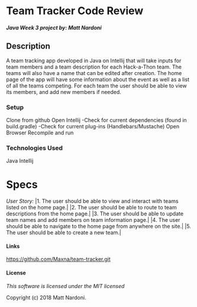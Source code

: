 # Team Tracker Code Review
#### _Java Week 3 project by: **Matt Nardoni**_



## Description

A team tracking app developed in Java on Intellij that will take inputs for team members and a team description for each Hack-a-Thon team. The teams will also have a name that can be edited after creation. The home page of the app will have some information about the event as well as a list of all the teams competing. For each team the user should be able to view its members, and add new members if needed.


### Setup

Clone from github
Open Intellij
    -Check for current dependencies (found in build.gradle)
    -Check for current plug-ins (Handlebars/Mustache)
Open Browser
Recompile and run



### Technologies Used

Java
Intellij


# Specs
_*User Story:*_
|1. The user should be able to view and interact with teams listed on the home page.|
|2. The user should be able to route to team descriptions from the home page.|
|3. The user should be able to update team names and add members on team information page.|
|4. The user should be able to navigate to the home page from anywhere on the site.|
|5. The user should be able to create a new team.|




#### Links
https://github.com/Maxna/team-tracker.git


#### License

_This software is licensed under the MIT licensed_

Copyright (c) 2018 Matt Nardoni.
